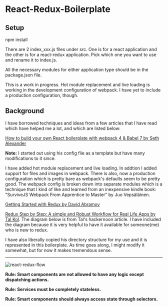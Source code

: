 # React-Redux-Boilerplate

## Setup

npm install

There are 2 index_xxx.js files under src. One is for a react application and the other is for a react-redux application. Pick which one you want to use and rename it to index.js.

All the necessary modules for either application type should be in the package.json file.

This is a work in progress. Hot module replacement and live loading is working in the development configuration of webpack. I have yet to include a production configuration, though.

## Background

I have borrowed techniques and ideas from a few articles that I have read which have helped me a lot, and which are listed below:


[How to build your own React boilerplate with webpack 4 & Babel 7 by Seth Alexander](https://medium.com/@sethalexander/how-to-build-your-own-react-boilerplate-1a97d09337fd)

**Note:** I started out using his config file as a template but have many modifications to it since.

I have added hot module replacement and live loading. In addtion I added support for files and images in webpack. There is also, now a production configuration which is pretty bare as webpack's defaults seem to be pretty good. The webpack config is broken down into separate modules which is a technique that I kind of like and learned from an inexpensive kindle book: "SurviveJS Webpack From Apprentice to Master" by Juo Vepsäläinen.

[Getting Started with Redux by David Abramov](https://egghead.io/courses/getting-started-with-redux)

[Redux Step by Step: A simple and Robust Workflow for Real Life Apps by Tal Kol](https://hackernoon.com/redux-step-by-step-a-simple-and-robust-workflow-for-real-life-apps-1fdf7df46092).
The diagram below is from Tal's hackernoon article. I have included the diagram because it is very helpful to have it available for someone(me) who is new to redux.

I have also liberally copied his directory structure for my use and it is represented in this boilerplate. As time goes along, I might modify it somewhat, but for now it makes tremendous sense.

<hr />

<img src="https://cdn-images-1.medium.com/max/1000/1*9kbmrgH8voxp_rx25LPqIw.png"
alt="react-redux-flow" />

**Rule: Smart components are not allowed to have any logic except dispatching actions.**

**Rule: Services must be completely stateless.**

**Rule: Smart components should always access state through selectors.**
